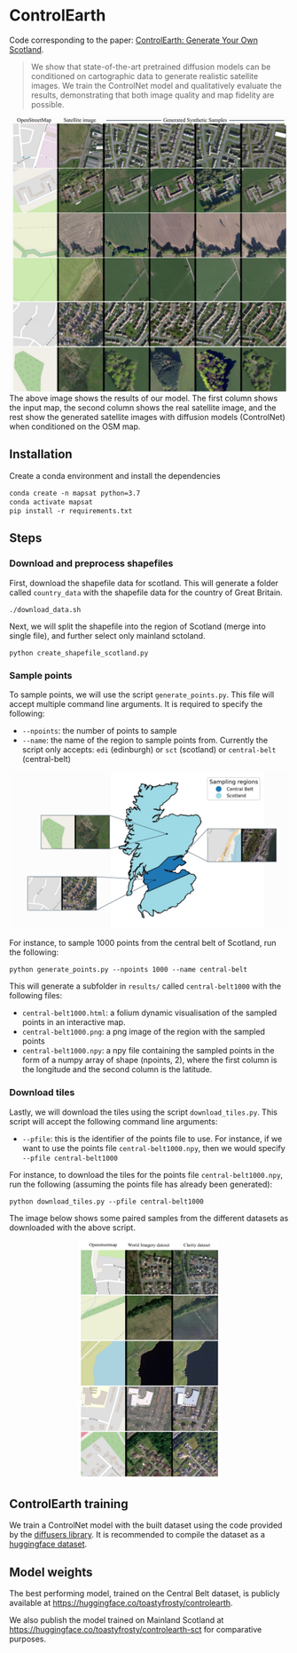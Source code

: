 # ControlEarth
Code corresponding to the paper: [ControlEarth: Generate Your Own Scotland](https://arxiv.org/). 

> We show that state-of-the-art pretrained diffusion models can be conditioned on cartographic data to generate realistic satellite images. We train the ControlNet model and qualitatively evaluate the results, demonstrating that both image quality and map fidelity are possible.

![examples image](imgs/examples.png)
The above image shows the results of our model. The first column shows the input map, the second column shows the real satellite image, and the rest show the generated satellite images with diffusion models (ControlNet) when conditioned on the OSM map.

## Installation
Create a conda environment and install the dependencies
```
conda create -n mapsat python=3.7
conda activate mapsat
pip install -r requirements.txt
```

## Steps
### Download and preprocess shapefiles
First, download the shapefile data for scotland. This will generate a folder called `country_data` with the shapefile data for the country of Great Britain.
```
./download_data.sh
```
Next, we will split the shapefile into the region of Scotland (merge into single file), and further select only mainland sctoland.
```
python create_shapefile_scotland.py
```

### Sample points
To sample points, we will use the script `generate_points.py`. This file will accept multiple command line arguments. It is required to specify the following:
- `--npoints`: the number of points to sample
- `--name`: the name of the region to sample points from. Currently the script only accepts: `edi` (edinburgh) or `sct` (scotland) or `central-belt` (central-belt)

![shapefile image](imgs/regions.png)

For instance, to sample 1000 points from the central belt of Scotland, run the following:
```
python generate_points.py --npoints 1000 --name central-belt
```
This will generate a subfolder in `results/` called `central-belt1000` with the following files:
- `central-belt1000.html`: a folium dynamic visualisation of the sampled points in an interactive map.
- `central-belt1000.png`: a png image of the region with the sampled points
- `central-belt1000.npy`: a npy file containing the sampled points in the form of a numpy array of shape (npoints, 2), where the first column is the longitude and the second column is the latitude.

### Download tiles
Lastly, we will download the tiles using the script `download_tiles.py`. This script will accept the following command line arguments:
- `--pfile`: this is the identifier of the points file to use. For instance, if we want to use the points file `central-belt1000.npy`, then we would specify `--pfile central-belt1000`

For instance, to download the tiles for the points file `central-belt1000.npy`, run the following (assuming the points file has already been generated):
```
python download_tiles.py --pfile central-belt1000
```

The image below shows some paired samples from the different datasets as downloaded with the above script.

<p align="center">
  <img src="imgs/datasets.png" width=50% height=50%>
</p>

## ControlEarth training
We train a ControlNet model with the built dataset using the code provided by the [diffusers library](https://github.com/huggingface/diffusers/tree/main/examples/controlnet). It is recommended to compile the dataset as a [huggingface dataset](https://huggingface.co/docs/datasets/index).

## Model weights

The best performing model, trained on the Central Belt dataset, is publicly available at https://huggingface.co/toastyfrosty/controlearth.

We also publish the model trained on Mainland Scotland at https://huggingface.co/toastyfrosty/controlearth-sct for comparative purposes.

